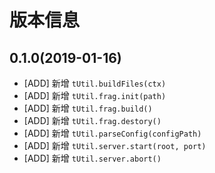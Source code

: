 # 版本信息
## 0.1.0(2019-01-16)
* [ADD] 新增 `tUtil.buildFiles(ctx)`
* [ADD] 新增 `tUtil.frag.init(path)`
* [ADD] 新增 `tUtil.frag.build()`
* [ADD] 新增 `tUtil.frag.destory()`
* [ADD] 新增 `tUtil.parseConfig(configPath)`
* [ADD] 新增 `tUtil.server.start(root, port)`
* [ADD] 新增 `tUtil.server.abort()`
